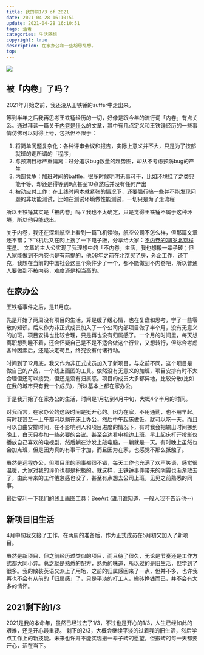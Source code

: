 ```yaml
---
title: 我的前1/3 of 2021
date: 2021-04-28 16:10:51
update: 2021-04-28 16:10:51
tags: 活着
categories: 生活随想
copyright: true
description: 在家办公和一些胡思乱想。
top:
---
```


<img src="https://i.loli.net/2021/05/19/Oe4vFPdGs7K3Nlc.png" >

## 被「内卷」了吗？

2021年开始之前，我还没从王铁锤的suffer中走出来。

等到半年之后我再思考王铁锤经历的一切，好像是跟今年的流行词「内卷」有点关系。通过拜读一篇关于[内卷是什么](https://mp.weixin.qq.com/s/5RrEOppRanZHfKzfqRs25w)的文章，其中有几点定义和王铁锤经历的一些事情仿佛可以对得上号，包括但不限于：

1. 将简单问题复杂化：各种评审会议和报告，实际上意义并不大，只是为了按部就班的走所谓的「程序」
2. 与预期目标严重偏离：过分追求bug数量的趋势图，却从不考虑预防bug的产生
3. 内部竞争：加班时间的battle，很多时候明明无事可干，比如环境挂了之类只能干等，却还是得等到9点甚至10点然后并没有任何产出
4. 被动应付工作：在上线时间本就紧张的情况下，还要强行搞一些并不能发现问题的非功能测试，比如在测试环境做性能测试，一切只是为了走流程

所以王铁锤其实是「被内卷」吗？我也不太确定，只是觉得王铁锤不属于这种环境，所以他只能退出。

关于内卷，我还在深圳航空上看到一篇飞机读物，航空公司不怎么样，但那篇文章还不错；下飞机后又在网上搜了一下电子版，分享给大家：[不内卷的38岁北京程序员](https://mp.weixin.qq.com/s/RtRkisO9p6xgJD3zcGU6kA)。
文章的主人公实现了我理想中的「不内卷」生活，我也想搬一辈子砖；但人家能做到不内卷也是有前提的，他08年之前在北京买了房，外企工作，还丁克，我想在当前的中国社会这三个条件少了一个，都不能做到不内卷吧，所以普通人要做到不被内卷，难度还是相当高的。

## 在家办公

王铁锤事件之后，是11月底。

先是开始了两周没有项目的生活，算是缓了缓心情，也在复盘和思考，学了一些零散的知识。后来作为非正式成员加入了一个公司内部项目做了半个月，没有无意义的加班，项目安排也比较合理，只是再也没有归属感了。一个月的时间里，每天想离职想到睡不着，还会怀疑自己是不是不适合做这个行业，又想转行，但综合考虑各种因素后，还是决定苟且，终究没有付诸行动。

时间到了12月底，我又作为非正式成员加入了新项目，与之前不同，这个项目是做自己的产品，一个线上画图的工具。依然没有无意义的加班，项目安排有时不太合理但还可以接受，但还是没有归属感。项目的成员大多都异地，比较分散(比如在我的城市只有我一个成员)，所以基本上都在家办公。

于是我开始了在家办公的生活，时间是1月初到4月中旬，大概4个半月的时间。

对我而言，在家办公的这段时间是挺开心的。因为在家，不用通勤，也不用早起。有时我甚至一上午都可以躺在床上办公，然后中午起床做饭，就可以吃一天。而且可以自由安排时间，在不影响别人和项目进度的情况下，有时我会把输出时间挪到晚上，白天只参加一些必要的会议。甚至会边看电视边上班，早上起床打开投影仪播放自己喜欢的电视剧，然后躺在沙发上敲电脑，一躺就是一天。有时晚上虽然也会加点班，但是因为真的有事干才加，而且因为在家，也感觉不那么抵触了。

虽然是远程办公，但项目里的同事都很不错，每天工作也充满了欢声笑语，感觉很温暖，大家对我的评价也都是积极的。就这样，王铁锤事件带来的阴霾也渐渐散去了，由此带来的工作倦怠感也没了，甚至有点想去公司上班，见见之前熟悉的同事。

最后安利一下我们的线上画图工具：[BeeArt](https://beeart.hello-bees.com/introduce) (谁用谁知道，一般人我不告诉他～)

## 新项目旧生活

4月中旬我交接了工作，在两周的准备后，作为正式成员在5月初又加入了新项目。

虽然是新项目，但之前经历过类似的项目，而且待了很久，无论是节奏还是工作方式都大同小异。总之就是熟悉的配方，熟悉的味道，所以过的是旧生活，但学到了很多。我的散装英语又派上了用场，之前的归属感回来了一点，但并不多，也许我再也不会有从前的「归属感」了，只是平淡的打工人，搬砖挣钱而已，并不会有太多的情怀。

## 2021剩下的1/3

2021是我的本命年，虽然已经过去了1/3，不过也是开心的1/3，人生已经如此的艰难，还是开心最重要。
剩下的2/3，大概会继续平淡的过着我的旧生活，然后学点工作上的新技能。未来也许并不能实现搬一辈子砖的愿望，但搬砖的每一天都要开心，活在当下。